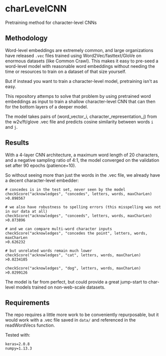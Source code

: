 # charLevelCNN
Pretraining method for character-level CNNs

## Methodology
Word-level embeddings are extremely common, and large organizations have released `.vec` files trained using Word2Vec/fasttext/GloVe on enormous datasets (like Common Crawl). This makes it easy to pre-seed a word-level model with reasonable word embeddings without needing the time or resources to train on a dataset of that size yourself.

But if instead you want to train a character-level model, pretraining isn't as easy.

This repository attemps to solve that problem by using pretrained word embeddings as input to train a shallow character-level CNN that can then for the bottom layers of a deeper model.

The model takes pairs of (word_vector_i, character_representation_j) from the w2v/ft/glove .vec file and predicts cosine similarity between words `i` and `j`.

## Results
With a 4-layer CNN architecture, a maximum word length of 20 characters, and a negative sampling ratio of 4:1, the model converged on the validation set after 90 epochs (patience=10).

So without seeing more than just the words in the .vec file, we already have a decent character-level embedder:

```
# concedes is in the test set, never seen by the model
checkScore("acknowledges", "concedes", letters, words, maxCharLen)
>0.898567

# we also have robustness to spelling errors (this misspelling was not in our data at all)
checkScore("acknowledges", "conceeds", letters, words, maxCharLen)
>0.873896

# and we can compare multi-word character inputs
checkScore("acknowledges", "concedes the point", letters, words, maxCharLen
>0.626232

# but unrelated words remain much lower
checkScore("acknowledges", "cat", letters, words, maxCharLen)
>0.0234105

checkScore("acknowledges", "dog", letters, words, maxCharLen)
>0.0299126

```

The model is far from perfect, but could provide a great jump-start to char-level models trained on non-web-scale datasets.

## Requirements

The repo requires a little more work to be conveniently repurposable, but it would work with a .vec file saved in `data/` and referenced in the readWordVecs function.

Tested with:
```
keras=2.0.8
numpy=1.13.3
```
